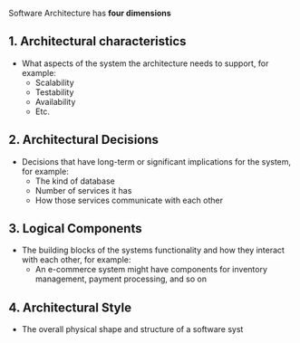 Software Architecture has **four dimensions**

## 1. Architectural characteristics
- What aspects of the system the architecture needs to support, for example:
	- Scalability
	- Testability
	- Availability
	- Etc.

## 2. Architectural Decisions
- Decisions that have long-term or significant implications for the system, for example:
	- The kind of database
	- Number of services it has
	- How those services communicate with each other

## 3. Logical Components
- The building blocks of the systems functionality and how they interact with each other, for example:
	- An e-commerce system might have components for inventory management, payment processing, and so on

## 4. Architectural Style
- The overall physical shape and structure of a software syst
